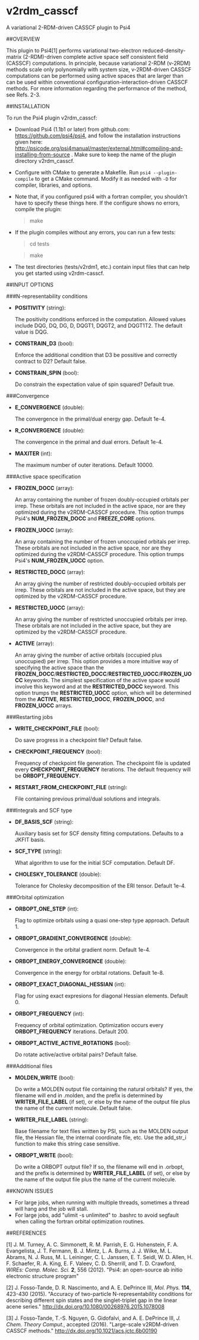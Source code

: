 # v2rdm_casscf
A variational 2-RDM-driven CASSCF plugin to Psi4

##OVERVIEW

This plugin to Psi4[1] performs variational two-electron reduced-density-matrix (2-RDM)-driven complete active space self consistent field (CASSCF) computations.  In principle, because  variational 2-RDM (v-2RDM) methods scale only polynomially with system size, v-2RDM-driven CASSCF computations can be performed using active spaces that are larger than can be used within conventional configuration-interaction-driven CASSCF methods.  For more information regarding the performance of the method, see Refs. 2-3.

##INSTALLATION

To run the Psi4 plugin v2rdm_casscf:

* Download Psi4 (1.1b1 or later) from github.com: https://github.com/psi4/psi4, and follow the installation instructions given here: http://psicode.org/psi4manual/master/external.html#compiling-and-installing-from-source .  Make sure to keep the name of the plugin directory v2rdm_casscf.

*  Configure with CMake to generate a Makefile. Run `psi4 --plugin-compile` to get a CMake command. Modify it as needed with `-D` for compiler, libraries, and options.

* Note that, if you configured psi4 with a fortran compiler, you shouldn't have to specify these things here. If the configure shows no errors, compile the plugin:

  > make

* If the plugin compiles without any errors, you can run a few tests:

  > cd tests

  > make

* The test directories (tests/v2rdm1, etc.) contain input files that can help you get started using v2rdm-casscf.

##INPUT OPTIONS

###N-representability conditions

* **POSITIVITY** (string):

    The positivity conditions enforced in the computation.  Allowed values
    include DQG, DQ, DG, D, DQGT1, DQGT2, and DQGT1T2.  The default value
    is DQG.

* **CONSTRAIN_D3** (bool):

    Enforce the additional condition that D3 be possitive and correctly
    contract to D2?  Default false.

* **CONSTRAIN_SPIN** (bool):

    Do constrain the expectation value of spin squared? Default true.

###Convergence

* **E_CONVERGENCE** (double):

    The convergence in the primal/dual energy gap.  Default 1e-4.

* **R_CONVERGENCE** (double):

    The convergence in the primal and dual errors. Default 1e-4.

* **MAXITER** (int):

    The maximum number of outer iterations.  Default 10000.

###Active space specification

* **FROZEN_DOCC** (array):

    An array containing the number of frozen doubly-occupied orbitals per
    irrep.  These orbitals are not included in the active space, nor are
    they optimized during the v2RDM-CASSCF procedure.  This option trumps
    Psi4's **NUM_FROZEN_DOCC** and **FREEZE_CORE** options.

* **FROZEN_UOCC** (array):

    An array containing the number of frozen unoccupied orbitals per
    irrep.  These orbitals are not included in the active space, nor are
    they optimized during the v2RDM-CASSCF procedure.  This option trumps
    Psi4's **NUM_FROZEN_UOCC** option.

* **RESTRICTED_DOCC** (array):

    An array giving the number of restricted doubly-occupied orbitals per 
    irrep.  These orbitals are not included in the active space, but they are
    optimized by the v2RDM-CASSCF procedure.

* **RESTRICTED_UOCC** (array):

    An array giving the number of restricted unoccupied orbitals per 
    irrep.  These orbitals are not included in the active space, but they are
    optimized by the v2RDM-CASSCF procedure.

* **ACTIVE** (array):

    An array giving the number of active orbitals (occupied plus
    unoccupied) per irrep.  This option provides a more intuitive way of
    specifying the active space than the
    **FROZEN_DOCC**/**RESTRICTED_DOCC**/**RESTRICTED_UOCC**/**FROZEN_UOCC**
    keywords.  The simplest specification of the active space would
    involve this keyword and at the **RESTRICTED_DOCC** keyword.  This
    option trumps the **RESTRICTED_UOCC** option, which will be determined
    from the **ACTIVE**, **RESTRICTED_DOCC**, **FROZEN_DOCC**, and
    **FROZEN_UOCC** arrays.

###Restarting jobs

* **WRITE_CHECKPOINT_FILE** (bool):

    Do save progress in a checkpoint file?  Default false.

* **CHECKPOINT_FREQUENCY** (bool):

    Frequency of checkpoint file generation.  The checkpoint file is 
    updated every **CHECKPOINT_FREQUENCY** iterations.  The default frequency
    will be **ORBOPT_FREQUENCY**.

* **RESTART_FROM_CHECKPOINT_FILE** (string):

    File containing previous primal/dual solutions and integrals.

###Integrals and SCF type

* **DF_BASIS_SCF** (string):

    Auxiliary basis set for SCF density fitting computations.  Defaults
    to a JKFIT basis.

* **SCF_TYPE** (string):

    What algorithm to use for the initial SCF computation.  Default DF.

* **CHOLESKY_TOLERANCE** (double):

    Tolerance for Cholesky decomposition of the ERI tensor.  Default 1e-4.

###Orbital optimization

* **ORBOPT_ONE_STEP** (int):

    Flag to optimize orbitals using a quasi one-step type approach. Default 1.

* **ORBOPT_GRADIENT_CONVERGENCE** (double):

    Convergence in the orbital gradient norm.  Default 1e-4.

* **ORBOPT_ENERGY_CONVERGENCE** (double):

    Convergence in the energy for orbital rotations. Default 1e-8.

* **ORBOPT_EXACT_DIAGONAL_HESSIAN** (int):

    Flag for using exact expresions for diagonal Hessian elements.  Default 0.

* **ORBOPT_FREQUENCY** (int):

    Frequency of orbital optimization.  Optimization occurs every 
    **ORBOPT_FREQUENCY** iterations.  Default 200.

* **ORBOPT_ACTIVE_ACTIVE_ROTATIONS** (bool):

    Do rotate active/active orbital pairs? Default false.

###Additional files

* **MOLDEN_WRITE** (bool):

    Do write a MOLDEN output file containing the natural orbitals?  If
    yes, the filename will end in .molden, and the prefix is determined by
    **WRITER_FILE_LABEL** (if set), or else by the name of the output file
    plus the name of the current molecule.  Default false.

* **WRITER_FILE_LABEL** (string):

    Base filename for text files written by PSI, such as the MOLDEN output
    file, the Hessian file, the internal coordinate file, etc. Use the
    add_str_i function to make this string case sensitive.

* **ORBOPT_WRITE** (bool):

    Do write a ORBOPT output file?  If so, the filename will end in .orbopt,
    and the prefix is determined by **WRITER_FILE_LABEL** (if set), or else by
    the name of the output file plus the name of the current molecule.


##KNOWN ISSUES

* For large jobs, when running with multiple threads, sometimes a thread will hang and the job will stall.
* For large jobs, add "ulimit -s unlimited" to .bashrc to avoid segfault when calling the fortran orbital optimization routines.

##REFERENCES

[1] J. M. Turney, A. C. Simmonett, R. M. Parrish, E. G. Hohenstein, F. A. Evangelista, J. T. Fermann, B. J.  Mintz, L. A. Burns, J. J. Wilke, M. L. Abrams, N. J. Russ, M. L. Leininger, C. L. Janssen, E. T. Seidl, W. D. Allen, H. F. Schaefer, R. A. King, E. F. Valeev, C. D. Sherrill, and T. D. Crawford, *WIREs: Comp. Molec. Sci.* **2**, 556 (2012). "Psi4: an open-source ab initio electronic structure program"

[2] J. Fosso-Tande, D. R. Nascimento, and A. E. DePrince III, *Mol. Phys.* **114**, 423-430 (2015). "Accuracy of two-particle N-representability conditions for describing different spin states and the singlet-triplet gap in the linear acene series." http://dx.doi.org/10.1080/00268976.2015.1078008

[3] J. Fosso-Tande, T.-S. Nguyen, G. Gidofalvi, and A. E. DePrince III, *J. Chem. Theory Comput.*, accepted (2016).  "Large-scale v2RDM-driven CASSCF methods."  http://dx.doi.org/10.1021/acs.jctc.6b00190
